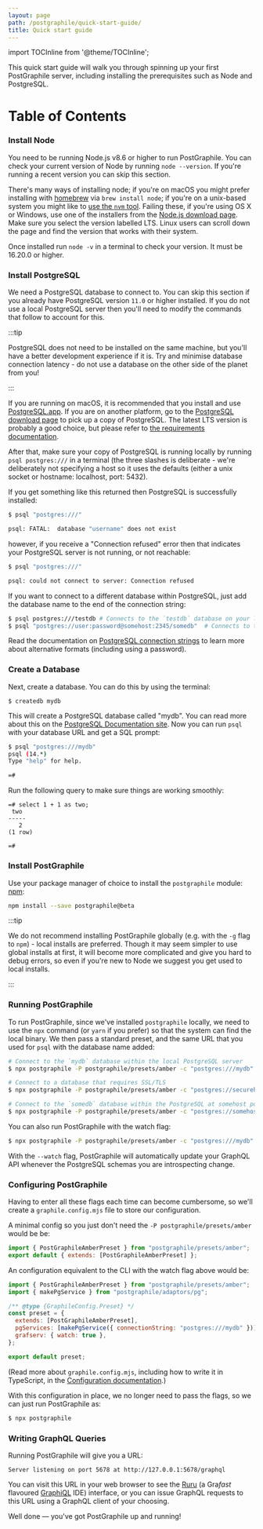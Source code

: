```yaml
---
layout: page
path: /postgraphile/quick-start-guide/
title: Quick start guide
---
```


import TOCInline from '@theme/TOCInline';

This quick start guide will walk you through spinning up your first PostGraphile
server, including installing the prerequisites such as Node and PostgreSQL.

# Table of Contents

<TOCInline toc={toc} />

### Install Node

You need to be running Node.js v8.6 or higher to run PostGraphile. You can check
your current version of Node by running `node --version`. If you're running a
recent version you can skip this section.

There's many ways of installing node; if you're on macOS you might prefer
installing with [homebrew](https://brew.sh/) via `brew install node`; if you're
on a unix-based system you might like to
[use the `nvm` tool](https://github.com/creationix/nvm). Failing these, if
you're using OS X or Windows, use one of the installers from the
[Node.js download page](https://nodejs.org/en/download/). Make sure you select
the version labelled LTS. Linux users can scroll down the page and find the
version that works with their system.

Once installed run `node -v` in a terminal to check your version. It must be
16.20.0 or higher.

### Install PostgreSQL

We need a PostgreSQL database to connect to. You can skip this section if you
already have PostgreSQL version `11.0` or higher installed. If you do not use a
local PostgreSQL server then you'll need to modify the commands that follow to
account for this.

:::tip

PostgreSQL does not need to be installed on the same machine, but you'll have a
better development experience if it is. Try and minimise database connection
latency - do not use a database on the other side of the planet from you!

:::

If you are running on macOS, it is recommended that you install and use
[PostgreSQL.app](http://postgresapp.com/). If you are on another platform, go to
the [PostgreSQL download page](https://www.postgresql.org/download/) to pick up
a copy of PostgreSQL. The latest LTS version is probably a good choice, but please
refer to [the requirements documentation](./requirements).

After that, make sure your copy of PostgreSQL is running locally by running
`psql postgres:///` in a terminal (the three slashes is deliberate - we're
deliberately not specifying a host so it uses the defaults (either a unix
socket or hostname: localhost, port: 5432).

If you get something like this returned then PostgreSQL is successfully
installed:

```bash
$ psql "postgres:///"

psql: FATAL:  database "username" does not exist
```

however, if you receive a "Connection refused" error then that indicates your
PostgreSQL server is not running, or not reachable:

```bash
$ psql "postgres:///"

psql: could not connect to server: Connection refused
```

If you want to connect to a different database within PostgreSQL, just add the
database name to the end of the connection string:

```bash
$ psql postgres:///testdb # Connects to the `testdb` database on your local machine
$ psql "postgres://user:password@somehost:2345/somedb"  # Connects to the `somedb` database at `postgres://somehost:2345` using login with `user` and `password`
```

Read the documentation on
[PostgreSQL connection strings](https://www.postgresql.org/docs/current/static/libpq-connect.html#LIBPQ-CONNSTRING)
to learn more about alternative formats (including using a password).

### Create a Database

Next, create a database. You can do this by using the terminal:

```
$ createdb mydb
```

This will create a PostgreSQL database called "mydb". You can read more about
this on the
[PostgreSQL Documentation site](https://www.postgresql.org/docs/current/static/tutorial-createdb.html).
Now you can run `psql` with your database URL and get a SQL prompt:

```bash
$ psql "postgres:///mydb"
psql (14.*)
Type "help" for help.

=#
```

Run the following query to make sure things are working smoothly:

```
=# select 1 + 1 as two;
 two
-----
   2
(1 row)

=#
```

### Install PostGraphile

Use your package manager of choice to install the `postgraphile` module:
[npm](https://docs.npmjs.com/getting-started/installing-node):

```bash npm2yarn
npm install --save postgraphile@beta
```

:::tip

We do not recommend installing PostGraphile globally (e.g. with the `-g` flag
to `npm`) - local installs are preferred. Though it may seem simpler to use
global installs at first, it will become more complicated and give you hard to
debug errors, so even if you're new to Node we suggest you get used to local
installs.

:::

### Running PostGraphile

To run PostGraphile, since we've installed `postgraphile` locally, we need to
use the `npx` command (or `yarn` if you prefer) so that the system can find the
local binary. We then pass a standard preset, and the same URL that you used
for `psql` with the database name added:

```bash npm2yarn
# Connect to the `mydb` database within the local PostgreSQL server
$ npx postgraphile -P postgraphile/presets/amber -c "postgres:///mydb"

# Connect to a database that requires SSL/TLS
$ npx postgraphile -P postgraphile/presets/amber -c "postgres://securehost:5432/db?ssl=true"

# Connect to the `somedb` database within the PostgreSQL at somehost port 2345
$ npx postgraphile -P postgraphile/presets/amber -c "postgres://somehost:2345/somedb"
```

You can also run PostGraphile with the watch flag:

```bash npm2yarn
$ npx postgraphile -P postgraphile/presets/amber -c "postgres:///mydb" --watch
```

With the `--watch` flag, PostGraphile will automatically update your GraphQL API
whenever the PostgreSQL schemas you are introspecting change.

### Configuring PostGraphile

Having to enter all these flags each time can become cumbersome, so we'll
create a `graphile.config.mjs` file to store our configuration.

A minimal config so you just don't need the `-P postgraphile/presets/amber` would be be:

```js title="graphile.config.mjs"
import { PostGraphileAmberPreset } from "postgraphile/presets/amber";
export default { extends: [PostGraphileAmberPreset] };
```

An configuration equivalent to the CLI with the watch flag above would be:

```js title="graphile.config.mjs"
import { PostGraphileAmberPreset } from "postgraphile/presets/amber";
import { makePgService } from "postgraphile/adaptors/pg";

/** @type {GraphileConfig.Preset} */
const preset = {
  extends: [PostGraphileAmberPreset],
  pgServices: [makePgService({ connectionString: "postgres:///mydb" })],
  grafserv: { watch: true },
};

export default preset;
```

(Read more about `graphile.config.mjs`, including how to write it in
TypeScript, in the [Configuration documentation](./config.mdx).)

With this configuration in place, we no longer need to pass the flags, so we
can just run PostGraphile as:

```bash npm2yarn
$ npx postgraphile
```

### Writing GraphQL Queries

Running PostGraphile will give you a URL:

```
Server listening on port 5678 at http://127.0.0.1:5678/graphql
```

You can visit this URL in your web browser to see the
[Ruru](https://grafast.org/ruru) (a Gra*fast* flavoured
[GraphiQL](https://github.com/graphql/graphiql) IDE) interface, or you can
issue GraphQL requests to this URL using a GraphQL client of your choosing.

Well done — you've got PostGraphile up and running!
